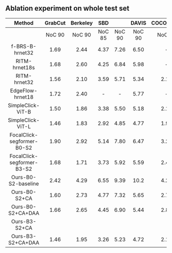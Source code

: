 ## Ablation experiment on whole test set


|           Method           | GrabCut | Berkeley |  SBD   |        | DAVIS  | COCO\_MVal |        | PascalVOC |        |
|:--------------------------:|:-------:|:--------:|:------:|:------:|:------:|:----------:|:------:|:---------:|:------:|
|                            | NoC 90  |  NoC 90  | NoC 85 | NoC 90 | NoC 90 |   NoC 85   | NoC 90 |  NoC 85   | NoC 90 |
|       f-BRS-B-hrnet32      |  1.69   |   2.44   |  4.37  |  7.26  |  6.50  |     -      |   -    |     -     |   -    |
|        RITM-hrnet18s       |  1.68   |   2.60   |  4.25  |  6.84  |  5.98  |     -      |  3.58  |   2.57    |   -    |
|        RITM-hrnet32        |  1.56   |   2.10   |  3.59  |  5.71  |  5.34  |    2.18    |  3.03  |   2.21    |  2.59  |
|      EdgeFlow-hrnet18      |  1.72   |   2.40   |   -    |   -    |  5.77  |     -      |   -    |     -     |   -    |
|      SimpleClick-ViT-B     |  1.50   |   1.86   |  3.38  |  5.50  |  5.18  |    2.18    |  2.92  |   2.06    |  2.38  |
|      SimpleClick-ViT-L     |  1.46   |   1.83   |  2.92  |  4.85  |  4.77  |    1.96    |  2.63  |   1.71    |  1.93  |
| FocalClick-segformer-B0-S2 |  1.90   |   2.92   |  5.14  |  7.80  |  6.47  |    3.23    |  4.37  |   3.55    |  4.24  |
| FocalClick-segformer-B3-S2 |  1.68   |   1.71   |  3.73  |  5.92  |  5.59  |    2.45    |  3.33  |   2.53    |  2.97  |
|     Ours-B0-S2-baseline    |  2.42   |   4.29   |  6.55  |  9.39  |  10.2  |    4.25    |  5.73  |   4.41    |  5.31  |
|        Ours-B0-S2+CA       |  1.60   |   2.73   |  4.77  |  7.32  |  5.65  |    2.74    |  4.01  |   3.01    |  3.52  |
|      Ours-B0-S2+CA+DAA     |  1.66   |   2.65   |  4.45  |  6.90  |  5.44  |    2.81    |  3.77  |   2.87    |  3.36  |
|    Ours-B3-S2+CA    |    |       |    |     |     |         |     |        |       |
|    Ours-B3-S2+CA+DAA    |  1.46   |   1.95   |  3.26  |  5.23  |  4.72  |    2.17    |  2.89  |   2.05    |  2.37  |
